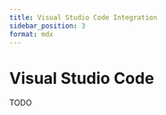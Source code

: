 ```yaml
---
title: Visual Studio Code Integration
sidebar_position: 3
format: mdx
---
```


# Visual Studio Code

TODO